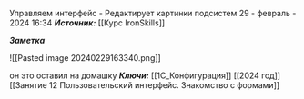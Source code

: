 
Управляем интерфейс - Редактирует картинки подсистем
 29 - февраль - 2024  16:34 
***Источник:***  [[Курс IronSkills]] 

***Заметка*** 

![[Pasted image 20240229163340.png]]

он это оставил на домашку
***Ключи:*** [[1С_Конфигурация]] [[2024 год]]  [[Занятие 12 Пользовательский интерфейс. Знакомство с формами]]
